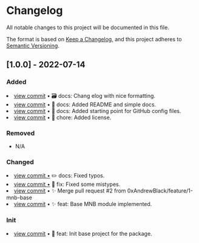 # Changelog

All notable changes to this project will be documented in this file.

The format is based on [Keep a Changelog](https://keepachangelog.com/en/1.0.0/),
and this project adheres to [Semantic Versioning](https://semver.org/spec/v2.0.0.html).

## [1.0.0] - 2022-07-14

### Added

<li> <a href="https://github.com/0xAndrewBlack/node-mnb/commit/99e9d7c830bd5c7896dcf84c3cd88b72fee41dd7">view commit</a> &bull; 🗃️ docs: Chang
elog with nice formatting.</li>
<li> <a href="https://github.com/0xAndrewBlack/node-mnb/commit/f5b2617b55cf44443ded58dc3dba2bba9453f72e">view commit</a> &bull; 📝 docs: Added README and simple docs.</li> 
<li> <a href="https://github.com/0xAndrewBlack/node-mnb/commit/fda2f576d7e463aa57ff274f680a40cf70fc40d0">view commit</a> &bull; 📝 docs: Added starting point for GitHub config files.</li> 
<li> <a href="https://github.com/0xAndrewBlack/node-mnb/commit/c2b0f7da5d7b829c209349bd8ac2cc11bac7c114">view commit</a> &bull; 📄 chore: Added license.</li>

### Removed

- N/A

### Changed

<li> <a href="https://github.com/0xAndrewBlack/node-mnb/commit/760329b44ad8dbeb8d3ecffa7b29eda8d9d3691b">view commit &bull;</a> ✏️ docs: Fixed  typos.</li>
<li> <a href="https://github.com/0xAndrewBlack/node-mnb/commit/1540f55c99070ec3d64cbe9370797dbf8cfeb144">view commit &bull;</a> 📝 fix: Fixed some mistypes.</li>
<li> <a href="https://github.com/0xAndrewBlack/node-mnb/commit/e1c609015fb3a0675d869d41910ab458024ae8b3">view commit</a> &bull; ✨ Merge pull request #2 from 0xAndrewBlack/feature/1-mnb-base</li>
<li> <a href="https://github.com/0xAndrewBlack/node-mnb/commit/900daf51c3e1773b3106b7f9cb41acb6c760d6fa">view commit</a> &bull; ✨ feat: Base MNB module implemented.</li>

### Init

<li> <a href="https://github.com/0xAndrewBlack/node-mnb/commit/3a1766cb2cfe4ee1c88b2ded69019b21759d96be">view commit</a> &bull; 🎉 feat: Init base project for the package.</li>
